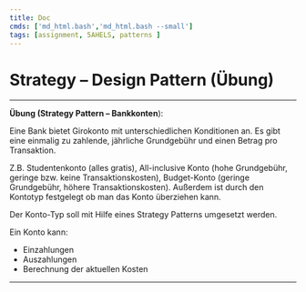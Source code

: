 ```yaml
---
title: Doc
cmds: ['md_html.bash','md_html.bash --small']
tags: [assignment, 5AHELS, patterns ]
---
```




# Strategy – Design Pattern (Übung)



---

**Übung (Strategy Pattern – Bankkonten**):

Eine Bank bietet Girokonto mit unterschiedlichen Konditionen an. Es gibt eine einmalig zu zahlende, jährliche Grundgebühr und einen Betrag pro Transaktion.

Z.B. Studentenkonto (alles gratis), All-inclusive Konto (hohe Grundgebühr, geringe bzw. keine Transaktionskosten), Budget-Konto (geringe Grundgebühr, höhere Transaktionskosten). Außerdem ist durch den Kontotyp festgelegt ob man das Konto überziehen kann.

Der Konto-Typ soll mit Hilfe eines Strategy Patterns umgesetzt werden.

Ein Konto kann:

- Einzahlungen
- Auszahlungen
- Berechnung der aktuellen Kosten

---
